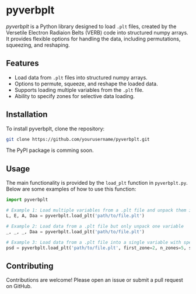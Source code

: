 # pyverbplt

*pyverbplt* is a Python library designed to load `.plt` files, created by the Versetile Electron Radiaion Belts (VERB) code into structured numpy arrays. 
It provides flexible options for handling the data, including permutations, squeezing, and reshaping. 

## Features

- Load data from `.plt` files into structured numpy arrays.
- Options to permute, squeeze, and reshape the loaded data.
- Supports loading multiple variables from the `.plt` file.
- Ability to specify zones for selective data loading.

## Installation

To install pyverbplt, clone the repository:
```bash
git clone https://github.com/yourusername/pyverbplt.git
```
The PyPI package is comming soon.

## Usage
The main functionality is provided by the `load_plt` function in `pyverbplt.py`. Below are some examples of how to use this function:

```python
import pyverbplt

# Example 1: Load multiple variables from a .plt file and unpack them into separate variables
L, E, A, Daa = pyverbplt.load_plt('path/to/file.plt')

# Example 2: Load data from a .plt file but only unpack one variable
_, _, _, Daa = pyverbplt.load_plt('path/to/file.plt')

# Example 3: Load data from a .plt file into a single variable with specific zones
psd = pyverbplt.load_plt('path/to/file.plt', first_zone=2, n_zones=5, skip_zones=2)
```

## Contributing

Contributions are welcome! Please open an issue or submit a pull request on GitHub.
